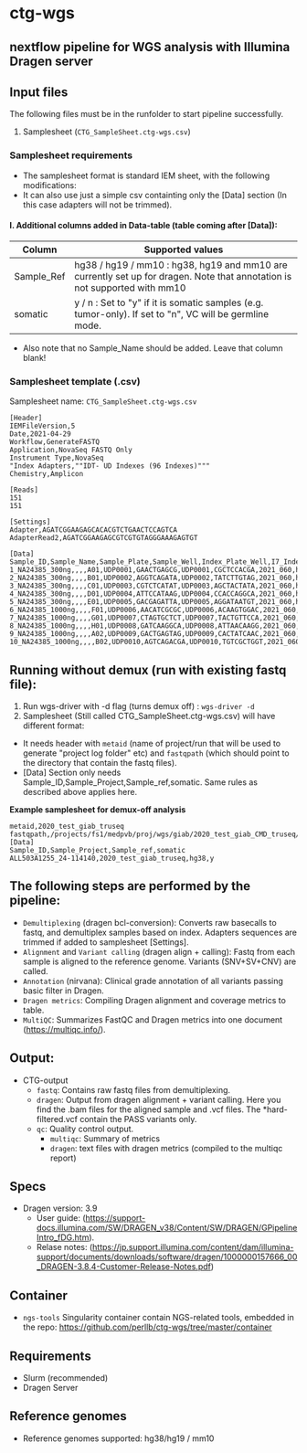 # ctg-wgs 
## nextflow pipeline for WGS analysis with Illumina Dragen server

## Input files
The following files must be in the runfolder to start pipeline successfully.

1. Samplesheet (`CTG_SampleSheet.ctg-wgs.csv`)

### Samplesheet requirements

- The samplesheet format is standard IEM sheet, with the following modifications:
- It can also use just a simple csv containting only the [Data] section (In this case adapters will not be trimmed). 

#### I. Additional columns added in Data-table (table coming after [Data]):

| Column | Supported values |
| ------ | -------- |
| Sample_Ref | hg38 / hg19 / mm10 : hg38, hg19 and mm10 are currently set up for dragen. Note that annotation is not supported with mm10 |
| somatic | y / n : Set to "y" if it is somatic samples (e.g. tumor-only). If set to "n", VC will be germline mode. |

- Also note that no Sample_Name should be added. Leave that column blank!

### Samplesheet template (.csv)

Samplesheet name: `CTG_SampleSheet.ctg-wgs.csv`

```
[Header]
IEMFileVersion,5
Date,2021-04-29
Workflow,GenerateFASTQ
Application,NovaSeq FASTQ Only
Instrument Type,NovaSeq
"Index Adapters,""IDT- UD Indexes (96 Indexes)"""
Chemistry,Amplicon

[Reads]
151
151

[Settings]
Adapter,AGATCGGAAGAGCACACGTCTGAACTCCAGTCA
AdapterRead2,AGATCGGAAGAGCGTCGTGTAGGGAAAGAGTGT

[Data]
Sample_ID,Sample_Name,Sample_Plate,Sample_Well,Index_Plate_Well,I7_Index_ID,index,I5_Index_ID,index2,Sample_Project,Sample_ref,somatic
1_NA24385_300ng,,,,A01,UDP0001,GAACTGAGCG,UDP0001,CGCTCCACGA,2021_060,hg38,y
2_NA24385_300ng,,,,B01,UDP0002,AGGTCAGATA,UDP0002,TATCTTGTAG,2021_060,hg38,y
3_NA24385_300ng,,,,C01,UDP0003,CGTCTCATAT,UDP0003,AGCTACTATA,2021_060,hg38,y
4_NA24385_300ng,,,,D01,UDP0004,ATTCCATAAG,UDP0004,CCACCAGGCA,2021_060,hg38,y
5_NA24385_300ng,,,,E01,UDP0005,GACGAGATTA,UDP0005,AGGATAATGT,2021_060,hg38,y
6_NA24385_1000ng,,,,F01,UDP0006,AACATCGCGC,UDP0006,ACAAGTGGAC,2021_060,hg38,y
7_NA24385_1000ng,,,,G01,UDP0007,CTAGTGCTCT,UDP0007,TACTGTTCCA,2021_060,hg38,y
8_NA24385_1000ng,,,,H01,UDP0008,GATCAAGGCA,UDP0008,ATTAACAAGG,2021_060,hg38,y
9_NA24385_1000ng,,,,A02,UDP0009,GACTGAGTAG,UDP0009,CACTATCAAC,2021_060,hg38,y
10_NA24385_1000ng,,,,B02,UDP0010,AGTCAGACGA,UDP0010,TGTCGCTGGT,2021_060,hg38,y 
```
## Running without demux (run with existing fastq file):

1. Run wgs-driver with -d flag (turns demux off) : `wgs-driver -d`
2. Samplesheet (Still called CTG_SampleSheet.ctg-wgs.csv) will have different format:
- It needs header with `metaid` (name of project/run that will be used to generate "project log folder" etc) and `fastqpath` (which should point to the directory that contain the fastq files).
- [Data] Section only needs Sample_ID,Sample_Project,Sample_ref,somatic. Same rules as described above applies here.

**Example samplesheet for demux-off analysis**
```
metaid,2020_test_giab_truseq
fastqpath,/projects/fs1/medpvb/proj/wgs/giab/2020_test_giab_CMD_truseq/fastq/
[Data]
Sample_ID,Sample_Project,Sample_ref,somatic
ALL503A1255_24-114140,2020_test_giab_truseq,hg38,y
```

## The following steps are performed by the pipeline:

* `Demultiplexing` (dragen bcl-conversion): Converts raw basecalls to fastq, and demultiplex samples based on index. Adapters sequences are trimmed if added to samplesheet [Settings].
* `Alignment` and `Variant calling` (dragen align + calling): Fastq from each sample is aligned to the reference genome. Variants (SNV+SV+CNV) are called.
* `Annotation` (nirvana): Clinical grade annotation of all variants passing basic filter in Dragen. 
* `Dragen metrics`: Compiling Dragen alignment and coverage metrics to table.
* `MultiQC`: Summarizes FastQC and Dragen metrics into one document (https://multiqc.info/).

## Output:
* CTG-output
    * `fastq`: Contains raw fastq files from demultiplexing.
    * `dragen`: Output from dragen alignment + variant calling. Here you find the .bam files for the aligned sample and .vcf files. The *hard-filtered.vcf contain the PASS variants only.
    * `qc`: Quality control output. 
      * `multiqc`: Summary of metrics 
      * `dragen`: text files with dragen metrics (compiled to the multiqc report)

## Specs
- Dragen version: 3.9
    - User guide: (https://support-docs.illumina.com/SW/DRAGEN_v38/Content/SW/DRAGEN/GPipelineIntro_fDG.htm). 
    - Relase notes: (https://jp.support.illumina.com/content/dam/illumina-support/documents/downloads/software/dragen/1000000157666_00_DRAGEN-3.8.4-Customer-Release-Notes.pdf)

## Container
- `ngs-tools` Singularity container contain NGS-related tools, embedded in the repo: 
https://github.com/perllb/ctg-wgs/tree/master/container 

## Requirements
- Slurm (recommended)
- Dragen Server

## Reference genomes
- Reference genomes supported: hg38/hg19 / mm10




